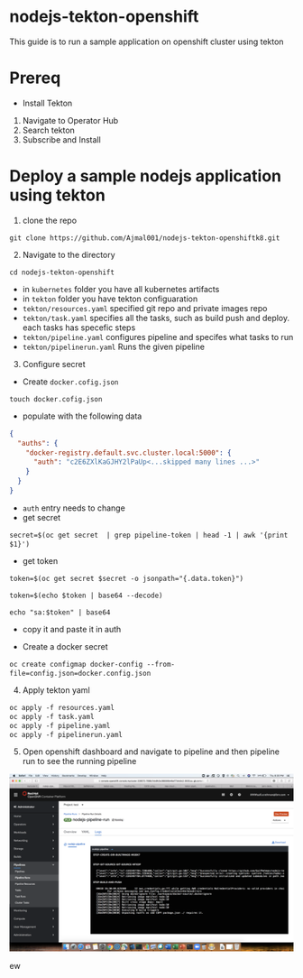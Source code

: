 # nodejs-tekton-openshift

This guide is to run a sample application on openshift cluster using tekton 

# Prereq


* Install Tekton

1. Navigate to Operator Hub
2. Search tekton
3. Subscribe and Install 

# Deploy a sample nodejs application using tekton

1. clone the repo 

```
git clone https://github.com/Ajmal001/nodejs-tekton-openshiftk8.git
```
2. Navigate to the directory 

```
cd nodejs-tekton-openshift
```

* in ```kubernetes``` folder you have all kubernetes artifacts
* in ```tekton``` folder you have tekton configuaration 
* ```tekton/resources.yaml``` specified git repo and private images repo 
* ```tekton/task.yaml``` specifies all the tasks, such as build push and deploy. each tasks has specefic steps 
* ```tekton/pipeline.yaml``` configures pipeline and specifes what tasks to run
* ```tekton/pipelinerun.yaml``` Runs the given pipeline 

3. Configure secret 

* Create ```docker.cofig.json```
```
touch docker.cofig.json
```
* populate with the following data 

```JSON
{
  "auths": {
    "docker-registry.default.svc.cluster.local:5000": {
      "auth": "c2E6ZXlKaGJHY2lPaUp<...skipped many lines ...>"
    }
  }
}
```
* ```auth``` entry needs to change
* get secret 
```
secret=$(oc get secret  | grep pipeline-token | head -1 | awk '{print $1}')
```
* get token
```
token=$(oc get secret $secret -o jsonpath="{.data.token}")
```
```
token=$(echo $token | base64 --decode)
```

```
echo "sa:$token" | base64

```
* copy it and paste it in auth 

* Create a docker secret 
```
oc create configmap docker-config --from-file=config.json=docker.config.json
```
4. Apply tekton yaml

```
oc apply -f resources.yaml
oc apply -f task.yaml
oc apply -f pipeline.yaml
oc apply -f pipelinerun.yaml
```

5. Open openshift dashboard and navigate to pipeline and then pipeline run to see the running pipeline

![1](./1.png)

ew








